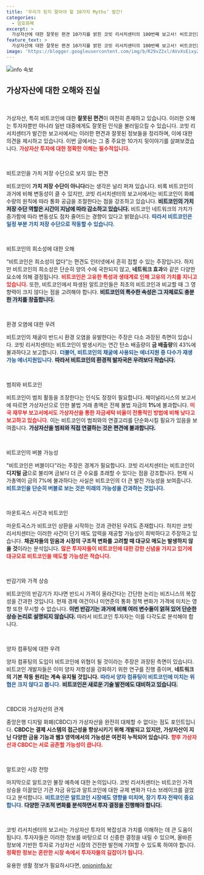 ```yaml
---
title: ‘우리가 믿지 말아야 할 10가지 Myths’ 발간!
categories:
  - 암호화폐
excerpt: >
  가상자산에 대한 잘못된 편견 10가지를 밝힌 코빗 리서치센터의 100번째 보고서! 비트코인은 진정한 가치 저장 수단일까? 환경 문제는 과연 사실일까? 이 보고서로 가상자산 투자에 대한 명쾌한 해답을 찾아보세요!
feature_text: >
  가상자산에 대한 잘못된 편견 10가지를 밝힌 코빗 리서치센터의 100번째 보고서! 비트코인은 진정한 가치 저장 수단일까? 환경 문제는 과연 사실일까? 이 보고서로 가상자산 투자에 대한 명쾌한 해답을 찾아보세요!
image: 'https://blogger.googleusercontent.com/img/b/R29vZ2xl/AVvXsEixyZcFfHzMRdzZMjFBmAUKJYCLCGyLL1o632UiGVXcaFdKo_bkvkuCioo0uUKlGfBVcT3P84aROyZIXSBEx3Aw5nCQ3pTgDom1WDC4m8eifvWiAmWEEVb4x6G_l8C0QH225ldMjyaFvpxGEBGNO37VmDTDMHGhJPq73UglMfDca1-0aw/s1600/blogspot.png'
---
```


<p><img src="https://blogger.googleusercontent.com/img/b/R29vZ2xl/AVvXsEixyZcFfHzMRdzZMjFBmAUKJYCLCGyLL1o632UiGVXcaFdKo_bkvkuCioo0uUKlGfBVcT3P84aROyZIXSBEx3Aw5nCQ3pTgDom1WDC4m8eifvWiAmWEEVb4x6G_l8C0QH225ldMjyaFvpxGEBGNO37VmDTDMHGhJPq73UglMfDca1-0aw/s1600/blogspot.png" alt="info 속보" /></p>

<h2 data-ke-size="size26">가상자산에 대한 오해와 진실</h2>

<p data-ke-size="size16">&nbsp;</p>

<p>가상자산, 특히 비트코인에 대한 <b>잘못된 편견</b>이 여전히 존재하고 있습니다. 이러한 오해는 투자자뿐만 아니라 일반 대중에게도 잘못된 인식을 불러일으킬 수 있습니다. 코빗 리서치센터가 발간한 보고서에서는 이러한 편견과 잘못된 정보들을 정리하며, 이에 대한 의견을 제시하고 있습니다. 이번 글에서는 그 중 주요한 10가지 뒷이야기를 살펴보겠습니다. <b><span style="color: #ee2323;">가상자산 투자에 대한 정확한 이해는 필수적입니다.</span></b></p>

<p data-ke-size="size16">&nbsp;</p>

<p>비트코인을 가치 저장 수단으로 보지 않는 편견</p>

<p>비트코인이 <b>가치 저장 수단이 아니다</b>라는 생각은 널리 퍼져 있습니다. 비록 비트코인이 과거에 비해 변동성이 클 수 있지만, 코빗 리서치센터의 보고서에서는 비트코인이 화폐 수량의 원칙에 따라 통화 공급을 조절한다는 점을 강조하고 있습니다. <b><span style="background-color: #21538527;">비트코인의 가치 저장 수단 역할은 시간이 지남에 따라 감소하고 있습니다.</span></b> 비트코인 네트워크의 가치가 증가함에 따라 변동성도 점차 줄어드는 경향이 있다고 밝혔습니다. <b><span style="color: #1a5490;">따라서 비트코인은 일정 부분 가치 저장 수단으로 작동할 수 있습니다.</span></b></p>

<p data-ke-size="size16">&nbsp;</p>

<p>비트코인의 희소성에 대한 오해</p>

<p>“비트코인은 희소성이 없다”는 편견도 인터넷에서 흔히 접할 수 있는 주장입니다. 하지만 비트코인의 희소성은 단순히 양의 수에 국한되지 않고, <b>네트워크 효과</b>와 같은 다양한 요소에 의해 결정됩니다. <b><span style="color: #ee2323;">비트코인은 고유한 특성과 생태계로 인해 고유의 가치를 지니고 있습니다.</span></b> 또한, 비트코인에서 파생된 알트코인들은 최초의 비트코인과 비교할 때 그 영향력이 크지 않다는 점을 고려해야 합니다. <b><span style="background-color: #21538527;">비트코인의 특수한 속성은 그 자체로도 충분한 가치를 창출합니다.</span></b></p>

<p data-ke-size="size16">&nbsp;</p>

<p>환경 오염에 대한 우려</p>

<p>비트코인의 채굴이 반드시 환경 오염을 유발한다는 주장은 다소 과장된 측면이 있습니다. 코빗 리서치센터는 비트코인이 발생시키는 연간 탄소 배출량이 <b>금 배출량</b>의 43%에 불과하다고 보고합니다. <b><span style="color: #1a5490;">더불어, 비트코인의 채굴에 사용되는 에너지원 중 다수가 재생 가능 에너지원입니다.</span></b> <b><span style="background-color: #21538527;">따라서 비트코인의 환경적 발자국은 우려보다 작습니다.</span></b></p>

<p data-ke-size="size16">&nbsp;</p>

<p>범죄와 비트코인</p>

<p>비트코인이 범죄 활동을 조장한다는 인식도 정정이 필요합니다. 체이널리시스의 보고서에 따르면 가상자산으로 인한 불법 거래 총액은 전체 불법 자금의 <b>1%</b>에 불과합니다. <b><span style="color: #ee2323;">미국 재무부 보고서에서도 가상자산을 통한 자금세탁 비율이 전통적인 방법에 비해 낮다고 보고하고 있습니다.</span></b> 이는 비트코인이 범죄와의 연결고리를 단순화시킬 필요가 있음을 보여줍니다. <b><span style="background-color: #21538527;">가상자산을 범죄와 직접 연결하는 것은 편견에 불과합니다.</span></b></p>

<p data-ke-size="size16">&nbsp;</p>

<p>비트코인의 버블 가능성</p>

<p>"비트코인은 버블이다"라는 주장은 경계가 필요합니다. 코빗 리서치센터는 비트코인이 <b>디지털 금</b>으로 불리며 금보다 더 큰 수요를 초래할 수 있다는 점을 강조합니다. 현재 시가총액이 금의 7%에 불과하다는 사실은 비트코인의 더 큰 발전 가능성을 보여줍니다. <b><span style="color: #1a5490;">비트코인을 단순히 버블로 보는 것은 미래의 가능성을 간과하는 것입니다.</span></b></p>

<p data-ke-size="size16">&nbsp;</p>

<p>마운트곡스 사건과 비트코인</p>

<p>마운트곡스가 비트코인 상환을 시작하는 것과 관련된 우려도 존재합니다. 하지만 코빗 리서치센터는 이러한 사건이 단기 매도 압력을 제공할 가능성이 희박하다고 주장하고 있습니다. <b>채권자들의 믿음과 시장의 구조적 변화를 고려할 때 대규모 매도는 발생하지 않을 것</b>이라는 분석입니다. <b><span style="color: #ee2323;">많은 투자자들이 비트코인에 대한 강한 신념을 가지고 있기에 대규모로 비트코인을 매도할 가능성은 적습니다.</span></b></p>

<p data-ke-size="size16">&nbsp;</p>

<p>반감기와 가격 상승</p>

<p>비트코인의 반감기가 지나면 반드시 가격이 올라간다는 간단한 논리는 비즈니스의 복잡성을 간과한 것입니다. 현재 경제 여건이나 미연준의 통화 정책 변화가 가격에 미치는 영향 또한 무시할 수 없습니다. <b><span style="background-color: #21538527;">이번 반감기는 과거에 비해 여러 변수들이 얽혀 있어 단순한 상승 논리로 설명되지 않습니다.</span></b> 따라서 비트코인 투자자는 이를 다각도로 분석해야 합니다.</p>

<p data-ke-size="size16">&nbsp;</p>

<p>양자 컴퓨팅에 대한 우려</p>

<p>양자 컴퓨팅의 도입이 비트코인에 위협이 될 것이라는 주장은 과장된 측면이 있습니다. 비트코인 개발자들은 이미 양자 저항성을 강화하기 위한 연구를 진행 중이며, <b>네트워크의 기본 작동 원리는 계속 유지될 것입니다.</b> <b><span style="color: #1a5490;">따라서 양자 컴퓨팅이 비트코인에 미치는 위협은 크지 않다고 봅니다.</span></b> <b><span style="background-color: #21538527;">비트코인은 새로운 기술 발전에도 대비하고 있습니다.</span></b></p>

<p data-ke-size="size16">&nbsp;</p>

<p>CBDC와 가상자산의 관계</p>

<p>중앙은행 디지털 화폐(CBDC)가 가상자산을 완전히 대체할 수 없다는 점도 포인트입니다. <b>CBDC는 결제 시스템의 접근성을 향상시키기 위해 개발되고 있지만, 가상자산이 지닌 다양한 금융 기능과 웹3 영역에서의 가능성은 여전히 누적되어 있습니다.</b> <b><span style="color: #ee2323;">향후 가상자산과 CBDC는 서로 공존할 가능성이 큽니다.</span></b></p>

<p data-ke-size="size16">&nbsp;</p>

<p>알트코인 시장 전망</p>

<p>마지막으로 알트코인 불장 예측에 대한 논의입니다. 코빗 리서치센터는 비트코인 가격 상승을 이끌었던 기관 자금 유입과 알트코인에 대한 규제 변화가 다소 브레이크를 걸었다고 분석합니다. <b><span style="color: #1a5490;">비트코인은 알트코인 시장에도 영향을 미치며, 장기 투자 전략이 중요합니다.</span></b> <b><span style="background-color: #21538527;">다양한 구조적 변화를 분석하면서 투자 결정을 진행해야 합니다.</span></b></p>

<p data-ke-size="size16">&nbsp;</p>

<p>코빗 리서치센터의 보고서는 가상자산 투자의 복잡성과 가치를 이해하는 데 큰 도움이 됩니다. 투자자들은 이러한 정보를 바탕으로 더 신중한 결정을 내릴 수 있으며, 올바른 정보에 기반한 투자로 가상자산 시장의 건전한 발전에 기여할 수 있도록 하여야 합니다. <b><span style="color: #ee2323;">정확한 정보는 혼란한 시장 속에서 투자자들의 길잡이가 됩니다.</span></b></p>
유용한 생활 정보가 필요하시다면, <a href="https://onioninfo.kr" rel="dofollow">onioninfo.kr</a>



